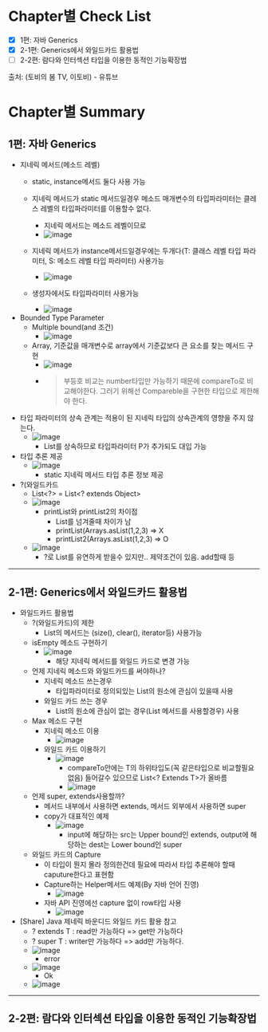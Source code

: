 # Chapter별 Check List
- [x] 1편: 자바 Generics
- [x] 2-1편: Generics에서 와일드카드 활용법
- [ ] 2-2편: 람다와 인터섹션 타입을 이용한 동적인 기능확장법

출처: (토비의 봄 TV, 이토비) - 유튜브
# Chapter별 Summary
## 1편: 자바 Generics
* 지네릭 메서드(메소드 레벨)
    * static, instance메서드 둘다 사용 가능
    * 지네릭 메서드가 static 메서드일경우 메소드 매개변수의 타입파라미터는 클레스 레벨의 타입파라미터를 이용할수 없다.
        * 지네릭 메서드는 메소드 레벨이므로
        * ![image](https://user-images.githubusercontent.com/20143765/76697180-4a5f9000-66d7-11ea-9359-3560994bfef4.png)

    * 지네릭 메서드가 instance메서드일경우에는 두개다(T: 클래스 레벨 타입 파라미터, S: 메소드 레벨 타입 파라미터) 사용가능
        * ![image](https://user-images.githubusercontent.com/20143765/76697182-4fbcda80-66d7-11ea-860e-ef2146c27562.png)        
    * 생성자에서도 타입파라미터 사용가능
        * ![image](https://user-images.githubusercontent.com/20143765/76697184-53506180-66d7-11ea-8945-50f2b03143ef.png)
* Bounded Type Parameter
    * Multiple bound(and 조건)
        * ![image](https://user-images.githubusercontent.com/20143765/76697187-577c7f00-66d7-11ea-921a-fca4f9ba8cbf.png)
    * Array, 기준값을 매개변수로 array에서 기준값보다 큰 요소를 찾는 메서드 구현
        * ![image](https://user-images.githubusercontent.com/20143765/76697188-5b100600-66d7-11ea-91c0-4e5e8dd6fc94.png)
        * > 부등호 비교는 number타입만 가능하기 때문에 compareTo로 비교해야한다. 그러기 위해선 Compareble을 구현한 타입으로 제한해야 한다.
* 타입 파라미터의 상속 관계는 적용이 된 지네릭 타입의 상속관계의 영향을 주지 않는다.
    * ![image](https://user-images.githubusercontent.com/20143765/76697189-5f3c2380-66d7-11ea-98c2-764b1fa55b77.png)
        * List를 상속하므로 타입파라미터 P가 추가되도 대입 가능
* 타입 추론 제공
    * ![image](https://user-images.githubusercontent.com/20143765/76697192-63684100-66d7-11ea-85c6-3dc1a2a95ac9.png)
        * static 지네릭 메서드 타입 추론 정보 제공 
* ?(와일드카드
    * List<?> = List<? extends Object>
    * ![image](https://user-images.githubusercontent.com/20143765/76697196-66fbc800-66d7-11ea-9a3c-78af525cc20f.png)
        * printList와 printList2의 차이점
            * List를 넘겨줄때 차이가 남
            * printList(Arrays.asList(1,2,3) => X
            * printList2(Arrays.asList(1,2,3) => O
    * ![image](https://user-images.githubusercontent.com/20143765/76697198-6a8f4f00-66d7-11ea-9d81-3126b0550633.png)
        * ?로 List를 유연하게 받을수 있지만.. 제약조건이 있음. add할때 등
      
---

## 2-1편: Generics에서 와일드카드 활용법
* 와일드카드 활용법
    * ?(와일드카드)의 제한
        * List의 메서드는 (size(), clear(), iterator등) 사용가능
    * isEmpty 메소드 구현하기
        * ![image](https://user-images.githubusercontent.com/20143765/76703021-a21aed00-6711-11ea-9e3a-77e1604303ba.png)
            * 해당 지네릭 메서드를 와일드 카드로 변경 가능
    * 언제 지네릭 메소드와 와일드카드를 써야하나?
        * 지네릭 메소드 쓰는경우
            * 타입파라미터로 정의되있는 List의 원소에 관심이 있을때 사용
        * 와일드 카드 쓰는 경우
            * List의 원소에 관심이 없는 경우(List 메서드를 사용할경우) 사용
    * Max 메소드 구현
        * 지네릭 메소드 이용
            * ![image](https://user-images.githubusercontent.com/20143765/76703024-a810ce00-6711-11ea-8431-f5f38e390da8.png)
        * 와일드 카드 이용하기
            * ![image](https://user-images.githubusercontent.com/20143765/76703029-acd58200-6711-11ea-981b-8e64f1f402a7.png)
                * compareTo안에는 T의 하위타입도(꼭 같은타입으로 비교할필요 없음) 들어갈수 있으므로 List<? Extends T>가 올바름
                * ![image](https://user-images.githubusercontent.com/20143765/76703033-b232cc80-6711-11ea-8659-0649fae6eecb.png)
    * 언제 super, extends사용할까?
        * 메서드 내부에서 사용하면 extends, 메서드 외부에서 사용하면 super
        * copy가 대표적인 예제
            * ![image](https://user-images.githubusercontent.com/20143765/76703036-b5c65380-6711-11ea-9039-897b3aa33f98.png)
                * input에 해당하는 src는 Upper bound인 extends, output에 해당하는 dest는 Lower bound인 super
    * 와일드 카드의 Capture
        * 이 타입이 뭔지 몰라 정의한건데 필요에 따라서 타입 추론해야 할때 caputure한다고 표현함
        * Capture하는 Helper메서드 예제(By 자바 언어 진영)
            * ![image](https://user-images.githubusercontent.com/20143765/76703043-bbbc3480-6711-11ea-8914-32b63be3be42.png)
        * 자바 API 진영에선 capture 없이 row타입 사용
            * ![image](https://user-images.githubusercontent.com/20143765/76703047-bfe85200-6711-11ea-970f-44ca0fc672e5.png)
* [Share] Java 제네릭 바운디드 와일드 카드 활용 참고 
    * ? extends T : read만 가능하다 => get만 가능하다
    * ? super T : writer만 가능하다 => add만 가능하다.
    * ![image](https://user-images.githubusercontent.com/20143765/76703057-cecf0480-6711-11ea-9845-f4ecb2a0985f.png)
        * error
    * ![image](https://user-images.githubusercontent.com/20143765/76703060-d4c4e580-6711-11ea-9c94-680103a94870.png)
        * Ok
    * ![image](https://user-images.githubusercontent.com/20143765/76703063-dbebf380-6711-11ea-9ef5-fcbef3b626fe.png)
    
---

## 2-2편: 람다와 인터섹션 타입을 이용한 동적인 기능확장법

